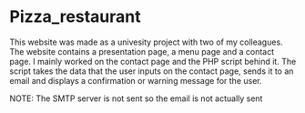 # Pizza_restaurant

This website was made as a univesity project with two of my colleagues. The website contains a presentation page, a menu page and a contact page.
I mainly worked on the contact page and the PHP script behind it. The script takes the data that the user inputs on the contact page, sends it to an email and displays a confirmation or warning message for the user.

NOTE: The SMTP server is not sent so the email is not actually sent
